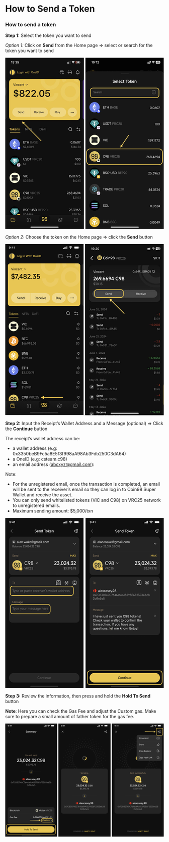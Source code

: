 # How to Send a Token

### How to send a token <a href="#uf1j32a2efk5" id="uf1j32a2efk5"></a>

**Step 1:** Select the token you want to send

_Option 1:_ Click on **Send** from the Home page => select or search for the token you want to send

![](<../../../../.gitbook/assets/0 (4).png>)

_Option 2:_ Choose the token on the Home page => click the **Send** button

![](<../../../../.gitbook/assets/1 (4).png>)

**Step 2:** Input the Receipt’s Wallet Address and a Message (optional) => Click the **Continue** button

The receipt’s wallet address can be:

* a wallet address (e.g: 0x3350beB9Fc5a8E5f3f998aA98Ab3Fdb250C3dA64)
* a OneID (e.g: csteam.c98)
* an email address ([abcxyz@gmail.com](mailto:abcxyz@gmail.com)):

Note:

* For the unregistered email, once the transaction is completed, an email will be sent to the receiver’s email so they can log in to Coin98 Super Wallet and receive the asset.
* You can only send whitelisted tokens (VIC and C98) on VRC25 network to unregistered emails.
* Maximum sending amount: $5,000/txn

![](<../../../../.gitbook/assets/2 (5).png>)

**Step 3:** Review the information, then press and hold the **Hold To Send** button

**Note**: Here you can check the Gas Fee and adjust the Custom gas. Make sure to prepare a small amount of father token for the gas fee.

![](<../../../../.gitbook/assets/3 (4).png>)
